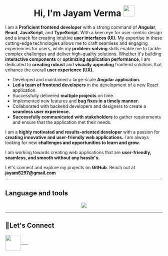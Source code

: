 <h1 align="center">Hi, I'm Jayam Verma <img src="https://media.giphy.com/media/hvRJCLFzcasrR4ia7z/giphy.gif" width="35"></h1>


I am a **Proficient frontend developer** with a strong command of **Angular**, **React**, **JavaScript**, and
**TypeScript.** With a keen eye for user-centric design and a knack for creating intuitive **user interfaces (UI).**
My expertise in these cutting-edge technologies allows me to craft seamless and engaging experiences for
users, while my **problem-solving** skills enable me to tackle complex challenges and deliver high-quality
solutions. Whether it's building **interactive components** or **optimizing application performance**, I am
dedicated to **creating robust** and **visually appealing** frontend solutions that enhance the overall **user
experience (UX).**

- Developed and maintained a large-scale **Angular application.**
- **Led a team of frontend developers** in the development of a new React application.
- Successfully delivered **multiple projects** on time.
- Implemented new features and **bug fixes in a timely manner.**
- Collaborated with backend developers and designers to create a **seamless user experience.**
- **Successfully communicated with stakeholders** to gather requirements and ensure that the application met their needs.

I am a **highly motivated and results-oriented developer** with a passion for **creating innovative and user-friendly web applications.** I am always looking for new **challenges and opportunities to learn and grow.**

I am working towards creating web applications that are **user-friendly, seamless, and smooth without any hassle's.**

Let's connect and explore my projects on **GitHub**. Reach out at **jayam6297@gmail.com**


<hr/>
<h2>Language and tools</h2>
<p align="center">
  <a href="https://skillicons.dev">
    <img src="https://skillicons.dev/icons?i=html,css,sass,angular,react,typescript,javascript,babel,bootstrap,rxjs,materialui,nodejs,expressjs,mongodb,github,git,githubactions,aws,codepen,devto,fastapi,firebase,figma,postman,stackoverflow,vscode,windows,linux,apple" />
  </a>
</p>
</div> 

<hr/>

<h2 align="left">🤝Let's Connect</h2>

<a href="https://www.linkedin.com/in/jayam-verma/" target="blank"><img align="center" src="https://raw.githubusercontent.com/rahuldkjain/github-profile-readme-generator/master/src/images/icons/Social/linked-in-alt.svg"  height="50" width="50"/>&nbsp;&nbsp;&nbsp;&nbsp;&nbsp;&nbsp;</a>
